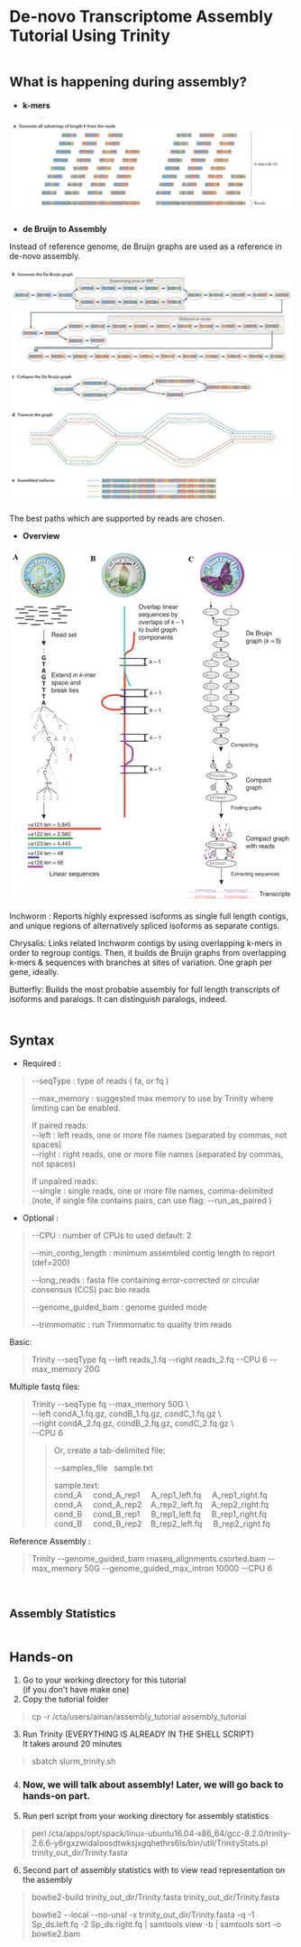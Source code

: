 # De-novo Transcriptome Assembly Tutorial Using **Trinity**


# <sub>**What is happening during assembly?**


* **k-mers**

![](kmers.png)


* **de Bruijn to Assembly**

Instead of reference genome, de Bruijn graphs are used as a reference in de-novo assembly.

![](assembly.png)

The best paths which are supported by reads are chosen.

* **Overview**

![](trinity_overview.png) 


  Inchworm : Reports highly expressed isoforms as single full length contigs, and unique regions of alternatively spliced isoforms as separate contigs.
  
  Chrysalis: Links related Inchworm contigs by using overlapping k-mers in order to regroup contigs. Then, it builds de Bruijn graphs from overlapping k-mers & sequences with branches at sites of variation. One graph per gene, ideally.

  Butterfly: Builds the most probable assembly for full length transcripts of isoforms and paralogs. It can distinguish paralogs, indeed.

# <sub>**Syntax**

* Required :

 > --seqType <string>      : type of reads ( fa, or fq )  
 >
 >--max_memory <string>  : suggested max memory to use by Trinity where limiting can be enabled. 
 >
 >If paired reads: \
 --left  <string>    : left reads, one or more file names (separated by commas, not spaces)\
 --right <string>: right reads, one or more file names (separated by commas, not spaces)
 >
 >If unpaired reads: \
 >--single <string>: single reads, one or more file names, comma-delimited (note, if single file contains pairs, can use flag: --run_as_paired )

 

* Optional :

> --CPU <int>                     : number of CPUs to used default: 2
>
>--min_contig_length <int>       : minimum assembled contig length to report
(def=200)
>
>--long_reads <string>           : fasta file containing error-corrected or circular consensus (CCS) pac bio reads
>
>--genome_guided_bam <string>    : genome guided mode
>
>--trimmomatic                   : run Trimmomatic to quality trim reads

Basic:  
>Trinity --seqType fq --left reads_1.fq --right reads_2.fq --CPU 6 --max_memory 20G 

Multiple fastq files:
>Trinity --seqType fq --max_memory 50G \\ \
--left condA_1.fq.gz, condB_1.fq.gz, condC_1.fq.gz \\ \
--right condA_2.fq.gz, condB_2.fq.gz, condC_2.fq.gz \\ \
--CPU 6
>>Or, create a tab-delimited file: 
>>
>> --samples_file &nbsp; sample.txt 
>> 
>>sample.text: \
 cond_A &nbsp; &nbsp; cond_A_rep1 &nbsp; &nbsp; A_rep1_left.fq &nbsp; &nbsp;   A_rep1_right.fq \
 cond_A &nbsp; &nbsp; cond_A_rep2 &nbsp; &nbsp;A_rep2_left.fq &nbsp; &nbsp;A_rep2_right.fq \
 cond_B &nbsp; &nbsp; cond_B_rep1 &nbsp; &nbsp; B_rep1_left.fq &nbsp; &nbsp; B_rep1_right.fq \
 cond_B &nbsp; &nbsp; cond_B_rep2 &nbsp; &nbsp;B_rep2_left.fq &nbsp; &nbsp; B_rep2_right.fq

Reference Assembly :

>Trinity --genome_guided_bam rnaseq_alignments.csorted.bam --max_memory 50G
>--genome_guided_max_intron 10000 --CPU 6

# <sub><sub>**Assembly Statistics**
# <sub>**Hands-on**
1. Go to your working directory for this tutorial \
   (if you don't have make one)
2. Copy the tutorial folder
> cp -r /cta/users/ainan/assembly_tutorial assembly_tutorial
>
3. Run Trinity (EVERYTHING IS ALREADY IN THE SHELL SCRIPT)\
   It takes around 20 minutes
>sbatch slurm_trinity.sh


4. ### **Now, we will talk about assembly! Later, we will go back to hands-on part.**
   
5. Run perl script from your working directory for assembly statistics
> perl /cta/apps/opt/spack/linux-ubuntu16.04-x86_64/gcc-8.2.0/trinity-2.6.6-y6rgxzwidaloosdtwksjxgqhethrs6ls/bin/util/TrinityStats.pl trinity_out_dir/Trinity.fasta  
6. Second part of assembly statistics with to view read representation on the assembly
>bowtie2-build trinity_out_dir/Trinity.fasta trinity_out_dir/Trinity.fasta
>
> bowtie2 --local --no-unal -x trinity_out_dir/Trinity.fasta -q -1 Sp_ds.left.fq -2 Sp_ds.right.fq | samtools view -b | samtools sort -o bowtie2.bam


